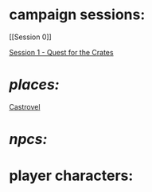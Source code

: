 
# __________________campaign sessions:__________________

[[Session 0]]

[Session 1 - Quest for the Crates](starfinder%20d525d576429a402294ef03e9f7cc4bd5/Session%201%20-%20Quest%20for%20the%20Crates%208b2861f89ef84e7c920ddcb150544499.html)

# _______places:_______

[Castrovel](starfinder%20d525d576429a402294ef03e9f7cc4bd5/Castrovel%20a56427ce1c494eda8d90bbc1262cf2a2.html)

# _npcs:_

# __player characters:__